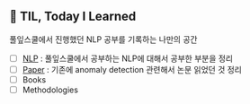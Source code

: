 ## :black_heart: TIL, Today I Learned

풀잎스쿨에서 진행했던 NLP 공부를 기록하는 나만의 공간

- [ ] [NLP](https://github.com/soyounson/TIL/blob/main/NLP/README.md) : 풀잎스쿨에서 공부하는 NLP에 대해서 공부한 부분을 정리
- [ ] [Paper](https://github.com/soyounson/TIL/tree/main/Papers) : 기존에 anomaly detection 관련해서 논문 읽었던 것 정리
- [ ] Books
- [ ] Methodologies 
